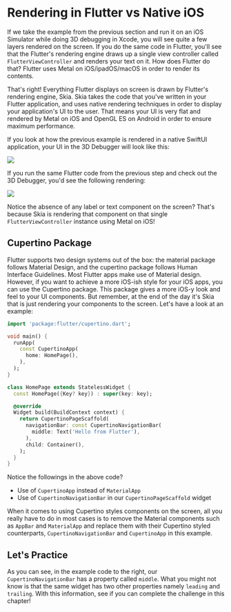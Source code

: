 # Rendering in Flutter vs Native iOS

If we take the example from the previous section and run it on an iOS Simulator while doing 3D debugging in Xcode, you will see quite a few layers rendered on the screen. If you do the same code in Flutter, you'll see that the Flutter's rendering engine draws up a single view controller called `FlutterViewController` and renders your text on it. How does Flutter do that? Flutter uses Metal on iOS/ipadOS/macOS in order to render its contents.

That's right! Everything Flutter displays on screen is drawn by Flutter's rendering engine, Skia. Skia takes the code that you've written in your Flutter application, and uses native rendering techniques in order to display your application's UI to the user. That means your UI is very flat and rendered by Metal on iOS and OpenGL ES on Android in order to ensure maximum performance.

If you look at how the previous example is rendered in a native SwiftUI application, your UI in the 3D Debugger will look like this:

![](https://raw.githubusercontent.com/vandadnp/dartpad_workshop_starter/main/public/images/rendering_in_flutter_vs_native_ios_image_1.png)

If you run the same Flutter code from the previous step and check out the 3D Debugger, you'd see the following rendering:

![](https://raw.githubusercontent.com/vandadnp/dartpad_workshop_starter/main/public/images/rendering_in_flutter_vs_native_ios_image_2.png)

Notice the absence of any label or text component on the screen? That's because Skia is rendering that component on that single `FlutterViewController` instance using Metal on iOS!

## Cupertino Package

Flutter supports two design systems out of the box: the material package follows Material Design, and the cupertino package follows Human Interface Guidelines. Most Flutter apps make use of Material design. However, if you want to achieve a more iOS-ish style for your iOS apps, you can use the Cupertino package. This package gives a more iOS-y look and feel to your UI components. But remember, at the end of the day it's Skia that is just rendering your components to the screen. Let's have a look at an example:

```dart
import 'package:flutter/cupertino.dart';

void main() {
  runApp(
    const CupertinoApp(
      home: HomePage(),
    ),
  );
}

class HomePage extends StatelessWidget {
  const HomePage({Key? key}) : super(key: key);

  @override
  Widget build(BuildContext context) {
    return CupertinoPageScaffold(
      navigationBar: const CupertinoNavigationBar(
        middle: Text('Hello from Flutter'),
      ),
      child: Container(),
    );
  }
}
```

Notice the followings in the above code?

* Use of `CupertinoApp` instead of `MaterialApp`
* Use of `CupertinoNavigationBar` in our `CupertinoPageScaffold` widget

When it comes to using Cupertino styles components on the screen, all you really have to do in most cases is to remove the Material components such as `AppBar` and `MaterialApp` and replace them with their Cupertino styled counterparts, `CupertinoNavigationBar` and `CupertinoApp` in this example.

## Let's Practice

As you can see, in the example code to the right, our `CupertinoNavigationBar` has a property called `middle`. What you might not know is that the same widget has two other properties namely `leading` and `trailing`. With this information, see if you can complete the challenge in this chapter!